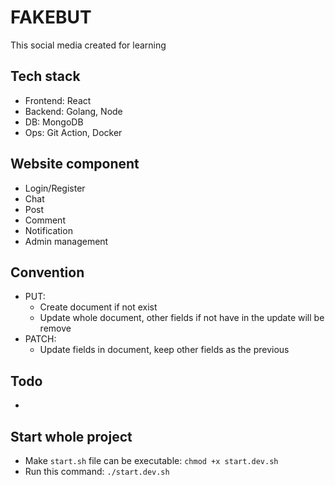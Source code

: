 # FAKEBUT

This social media created for learning

## Tech stack

-   Frontend: React
-   Backend: Golang, Node
-   DB: MongoDB
-   Ops: Git Action, Docker

## Website component

-   Login/Register
-   Chat
-   Post
-   Comment
-   Notification
-   Admin management

## Convention

-   PUT:
    -   Create document if not exist
    -   Update whole document, other fields if not have in the update will be remove
-   PATCH:
    -   Update fields in document, keep other fields as the previous

## Todo

-

## Start whole project

-   Make `start.sh` file can be executable: `chmod +x start.dev.sh`
-   Run this command: `./start.dev.sh`
